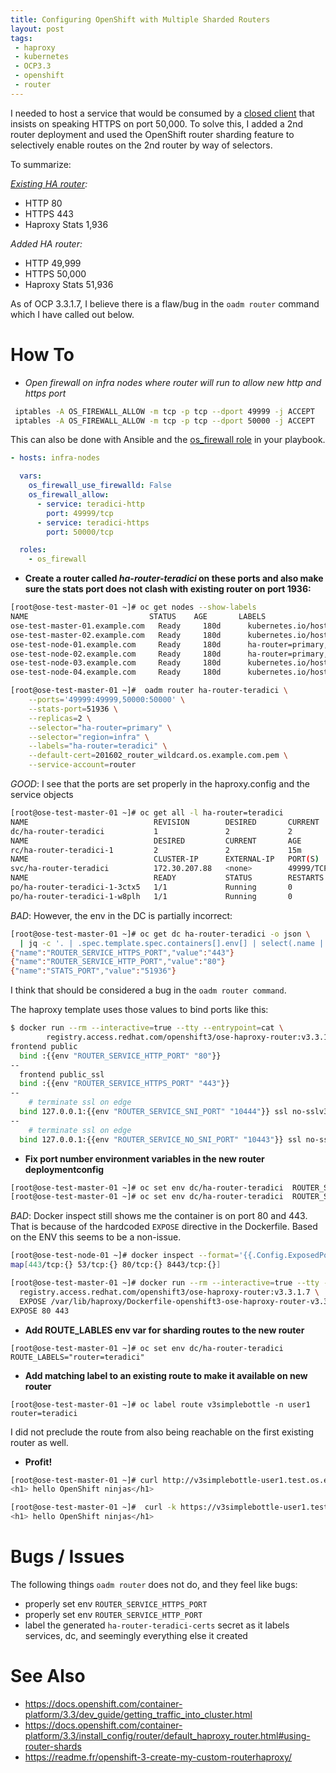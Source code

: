 ```yaml
---
title: Configuring OpenShift with Multiple Sharded Routers
layout: post
tags:
 - haproxy
 - kubernetes
 - OCP3.3
 - openshift
 - router
---
```


I needed to host a service that would be consumed by a [closed client](http://www.teradici.com/) that insists on speaking HTTPS on port 50,000. To solve this, I added a 2nd router deployment and used the OpenShift router sharding feature to selectively enable routes on the 2nd router by way of selectors.

To summarize:

*[Existing HA router](/blog/2016/03/01/OpenShift-3-HA-Routing):*

- HTTP 80
- HTTPS 443
- Haproxy Stats 1,936

*Added HA router:*

- HTTP 49,999
- HTTPS 50,000
- Haproxy Stats 51,936

As of OCP 3.3.1.7, I believe there is a flaw/bug in the `oadm router` command which I have called out below.

# How To #

- *Open firewall on infra nodes where router will run to allow new http and https port*

```bash
 iptables -A OS_FIREWALL_ALLOW -m tcp -p tcp --dport 49999 -j ACCEPT
 iptables -A OS_FIREWALL_ALLOW -m tcp -p tcp --dport 50000 -j ACCEPT
```

This can also be done with Ansible and the [os_firewall role](https://github.com/openshift/openshift-ansible/tree/master/roles/os_firewall) in your playbook.

```yaml
- hosts: infra-nodes

  vars:
    os_firewall_use_firewalld: False
    os_firewall_allow:
      - service: teradici-http
        port: 49999/tcp
      - service: teradici-https
        port: 50000/tcp

  roles:
    - os_firewall
```

- **Create a router called _ha-router-teradici_ on these ports and also make sure the stats port does not clash with existing router on port 1936:**

```bash
[root@ose-test-master-01 ~]# oc get nodes --show-labels
NAME                           STATUS    AGE       LABELS
ose-test-master-01.example.com   Ready     180d      kubernetes.io/hostname=ose-test-master-01.example.com,region=master,zone=rhev
ose-test-master-02.example.com   Ready     180d      kubernetes.io/hostname=ose-test-master-02.example.com,region=master,zone=rhev
ose-test-node-01.example.com     Ready     180d      ha-router=primary,kubernetes.io/hostname=ose-test-node-01.example.com,region=infra,zone=rhev
ose-test-node-02.example.com     Ready     180d      ha-router=primary,kubernetes.io/hostname=ose-test-node-02.example.com,region=infra,zone=rhev
ose-test-node-03.example.com     Ready     180d      kubernetes.io/hostname=ose-test-node-03.example.com,region=primary,zone=rhev
ose-test-node-04.example.com     Ready     180d      kubernetes.io/hostname=ose-test-node-04.example.com,region=primary,zone=rhev

[root@ose-test-master-01 ~]#  oadm router ha-router-teradici \
    --ports='49999:49999,50000:50000' \
    --stats-port=51936 \
    --replicas=2 \
    --selector="ha-router=primary" \
    --selector="region=infra" \
    --labels="ha-router=teradici" \
    --default-cert=201602_router_wildcard.os.example.com.pem \
    --service-account=router
```

_GOOD_: I see that the ports are set properly in the haproxy.config and the service objects

```bash
[root@ose-test-master-01 ~]# oc get all -l ha-router=teradici
NAME                            REVISION        DESIRED       CURRENT   TRIGGERED BY
dc/ha-router-teradici           1               2             2         config
NAME                            DESIRED         CURRENT       AGE
rc/ha-router-teradici-1         2               2             15m
NAME                            CLUSTER-IP      EXTERNAL-IP   PORT(S)                         AGE
svc/ha-router-teradici          172.30.207.88   <none>        49999/TCP,50000/TCP,51936/TCP   15m
NAME                            READY           STATUS        RESTARTS                        AGE
po/ha-router-teradici-1-3ctx5   1/1             Running       0                               14m
po/ha-router-teradici-1-w8plh   1/1             Running       0                               14m
```

_BAD_: However,  the env in the DC is partially incorrect:

```bash
[root@ose-test-master-01 ~]# oc get dc ha-router-teradici -o json \
  | jq -c '. | .spec.template.spec.containers[].env[] | select(.name | contains("PORT")) '
{"name":"ROUTER_SERVICE_HTTPS_PORT","value":"443"}
{"name":"ROUTER_SERVICE_HTTP_PORT","value":"80"}
{"name":"STATS_PORT","value":"51936"}
```

I think that should be considered a bug in the `oadm router command`.

The haproxy template uses those values to bind ports like this:

```bash
$ docker run --rm --interactive=true --tty --entrypoint=cat \
        registry.access.redhat.com/openshift3/ose-haproxy-router:v3.3.1.7 haproxy-config.template | grep -B1 'bind '
frontend public
  bind :{{env "ROUTER_SERVICE_HTTP_PORT" "80"}}
--
  frontend public_ssl
  bind :{{env "ROUTER_SERVICE_HTTPS_PORT" "443"}}
--
    # terminate ssl on edge
  bind 127.0.0.1:{{env "ROUTER_SERVICE_SNI_PORT" "10444"}} ssl no-sslv3 {{ if (len .DefaultCertificate) gt 0 }}crt {{.DefaultCertificate}}{{ else }}crt /var/lib/haproxy/conf/default_pub_keys.pem{{ end }} crt {{ $workingDir }}/certs accept-proxy
--
    # terminate ssl on edge
  bind 127.0.0.1:{{env "ROUTER_SERVICE_NO_SNI_PORT" "10443"}} ssl no-sslv3 {{ if (len .DefaultCertificate) gt 0 }}crt {{.DefaultCertificate}}{{ else }}crt /var/lib/haproxy/conf/default_pub_keys.pem{{ end }} accept-proxy
```

- **Fix port number environment variables in the new router deploymentconfig**

```bash
[root@ose-test-master-01 ~]# oc set env dc/ha-router-teradici  ROUTER_SERVICE_HTTP_PORT=49999
[root@ose-test-master-01 ~]# oc set env dc/ha-router-teradici  ROUTER_SERVICE_HTTPS_PORT=50000
```

_BAD_: Docker inspect still shows me the container is on port 80 and 443. That is because of the hardcoded `EXPOSE` directive in the Dockerfile. Based on the ENV this seems to be a non-issue.

```bash
[root@ose-test-node-01 ~]# docker inspect --format='{{.Config.ExposedPorts}}'  dd02066d4845
map[443/tcp:{} 53/tcp:{} 80/tcp:{} 8443/tcp:{}]

[root@ose-test-master-01 ~]# docker run --rm --interactive=true --tty --entrypoint=grep \
  registry.access.redhat.com/openshift3/ose-haproxy-router:v3.3.1.7 \
  EXPOSE /var/lib/haproxy/Dockerfile-openshift3-ose-haproxy-router-v3.3.1.7-0
EXPOSE 80 443
```

- **Add ROUTE_LABLES env var for sharding routes to the new router**

```
[root@ose-test-master-01 ~]# oc set env dc/ha-router-teradici  ROUTE_LABELS="router=teradici"
```

- **Add matching label to an existing route to make it available on new router**

```
[root@ose-test-master-01 ~]# oc label route v3simplebottle -n user1 router=teradici
```

I did not preclude the route from also being reachable on the first existing router as well.

- **Profit!**

```bash
[root@ose-test-master-01 ~]# curl http://v3simplebottle-user1.test.os.example.com:49999
<h1> hello OpenShift ninjas</h1>

[root@ose-test-master-01 ~]#  curl -k https://v3simplebottle-user1.test.os.example.com:50000
<h1> hello OpenShift ninjas</h1>
```

# Bugs / Issues #

The following things `oadm router` does not do, and they feel like bugs:

- properly set env `ROUTER_SERVICE_HTTPS_PORT`
- properly set env `ROUTER_SERVICE_HTTP_PORT`
- label the generated `ha-router-teradici-certs` secret as it labels services, dc, and seemingly everything else it created

# See Also #

- https://docs.openshift.com/container-platform/3.3/dev_guide/getting_traffic_into_cluster.html
- https://docs.openshift.com/container-platform/3.3/install_config/router/default_haproxy_router.html#using-router-shards
- https://readme.fr/openshift-3-create-my-custom-routerhaproxy/
